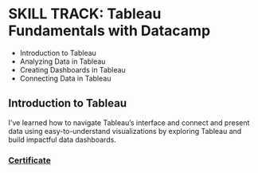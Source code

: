 # SKILL TRACK: Tableau Fundamentals with Datacamp

- Introduction to Tableau
- Analyzing Data in Tableau
- Creating Dashboards in Tableau
- Connecting Data in Tableau

## Introduction to Tableau

I've learned how to navigate Tableau’s interface and connect and present data using easy-to-understand visualizations by exploring Tableau and build impactful data dashboards.

### [Certificate](https://github.com/minji-mia/Tableau/blob/main/Datacamp/Datacamp%20Certificate/Introduction%20to%20Tableau%20certificate.pdf)
